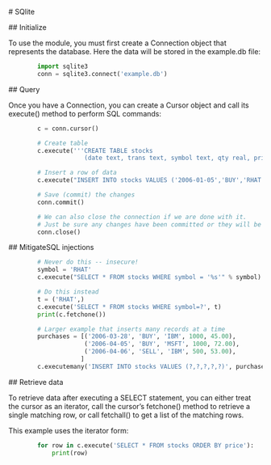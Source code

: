 # SQlite

## Initialize

To use the module, you must first create a Connection object that represents the database. Here the data will be stored in the example.db file:

```python
        import sqlite3
        conn = sqlite3.connect('example.db')
```

## Query

Once you have a Connection, you can create a Cursor object and call its execute() method to perform SQL commands:

```python
        c = conn.cursor()

        # Create table
        c.execute('''CREATE TABLE stocks
                     (date text, trans text, symbol text, qty real, price real)''')

        # Insert a row of data
        c.execute("INSERT INTO stocks VALUES ('2006-01-05','BUY','RHAT',100,35.14)")

        # Save (commit) the changes
        conn.commit()

        # We can also close the connection if we are done with it.
        # Just be sure any changes have been committed or they will be lost.
        conn.close()
```

## MitigateSQL injections

```python
        # Never do this -- insecure!
        symbol = 'RHAT'
        c.execute("SELECT * FROM stocks WHERE symbol = '%s'" % symbol)

        # Do this instead
        t = ('RHAT',)
        c.execute('SELECT * FROM stocks WHERE symbol=?', t)
        print(c.fetchone())

        # Larger example that inserts many records at a time
        purchases = [('2006-03-28', 'BUY', 'IBM', 1000, 45.00),
                     ('2006-04-05', 'BUY', 'MSFT', 1000, 72.00),
                     ('2006-04-06', 'SELL', 'IBM', 500, 53.00),
                    ]
        c.executemany('INSERT INTO stocks VALUES (?,?,?,?,?)', purchases)
```


## Retrieve data

To retrieve data after executing a SELECT statement, you can either treat the cursor as an iterator, call the cursor’s fetchone() method to retrieve a single matching row, or call fetchall() to get a list of the matching rows.

This example uses the iterator form:

```python
        for row in c.execute('SELECT * FROM stocks ORDER BY price'):
            print(row)
```
